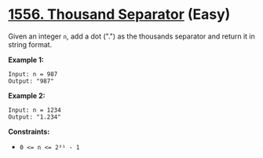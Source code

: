 # [1556. Thousand Separator][link] (Easy)

[link]: https://leetcode.com/problems/thousand-separator/

Given an integer `n`, add a dot (".") as the thousands separator and return it in string format.

**Example 1:**

```
Input: n = 987
Output: "987"
```

**Example 2:**

```
Input: n = 1234
Output: "1.234"
```

**Constraints:**

- `0 <= n <= 2³¹ - 1`

